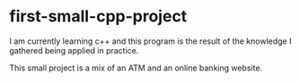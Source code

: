 # first-small-cpp-project
I am currently learning c++ and this program is the result of the knowledge I gathered being applied in practice.

This small project is a mix of an ATM and an online banking website.
